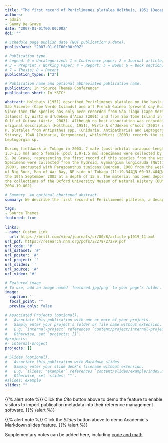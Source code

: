 ```yaml
---
title: "The first record of Periclimenes platalea Holthuis, 1951 (Decapoda, Pontoniinae) in the western Atlantic"
authors:
- admin
- Sammy De Grave
date: "2007-01-01T00:00:00Z"
doi: ""

# Schedule page publish date (NOT publication's date).
publishDate: "2007-01-01T00:00:00Z"

# Publication type.
# Legend: 0 = Uncategorized; 1 = Conference paper; 2 = Journal article;
# 3 = Preprint / Working Paper; 4 = Report; 5 = Book; 6 = Book section;
# 7 = Thesis; 8 = Patent
publication_types: ["2"]

# Publication name and optional abbreviated publication name.
publication: In *Source Themes Conference*
publication_short: In *STC*

abstract: Holthuis (1951) described Periclimenes platalea on the basis of specimens from
São Vicente (Cape Verde Islands) and off French Guinea (present day Guinea).
Since then the species has only been recorded from São Tiago (Cape Verde
Islands) by Wirtz & d’Udekem d’Acoz (2001) and from São Tomé Island in the
Gulf of Guinea (Wirtz, 2003). Although no host association was recorded in the
original description (Holthuis, 1951), Wirtz & d’Udekem d’Acoz (2001) record
P. platalea from Antipathes spp. (Cnidaria, Antipatharia) and Leptogorgia gaini
Stiasny, 1940 (Cnidaria, Gorgonacea), whilstWirtz (2003) records the species from
Leptogorgia sp.

During fieldwork in Tobago in 2003, 2 male (post-orbital carapace length
1.3-1.5 mm) and 5 female (pocl 1.0-1.5 mm) specimens were collected by
S. De Grave, representing the first record of this species from the western Atlantic.
Specimens were collected from the hydroid, Gymnangium longicauda (Nutting,
1900), encrusted with Parazoanthus tunicans Duerden, 1900 from the western side
of Big Rock, Man of War Bay, NE side of Tobago (11◦19.344N 60◦33.484W) on
the 19th September 2003 at a depth of 15 m. The material has been deposited in
the collections of the Oxford University Museum of Natural History (OUMNH-ZC
2004-19-002).

# Summary. An optional shortened abstract.
summary: We describe the first record of Periclimenes platelea, a decapod shrimp, from the western Atlantic.

tags:
- Source Themes
featured: true

links:
- name: Custom Link
  url: https://brill.com/view/journals/cr/80/8/article-p1019_11.xml
url_pdf: https://research.nhm.org/pdfs/27279/27279.pdf
url_code: '#'
url_dataset: '#'
url_poster: '#'
url_project: ''
url_slides: ''
url_source: '#'
url_video: '#'

# Featured image
# To use, add an image named `featured.jpg/png` to your page's folder. 
image:
  caption: ''
  focal_point: ""
  preview_only: false

# Associated Projects (optional).
#   Associate this publication with one or more of your projects.
#   Simply enter your project's folder or file name without extension.
#   E.g. `internal-project` references `content/project/internal-project/index.md`.
#   Otherwise, set `projects: []`.
#projects:
#- internal-project
projects: []

# Slides (optional).
#   Associate this publication with Markdown slides.
#   Simply enter your slide deck's filename without extension.
#   E.g. `slides: "example"` references `content/slides/example/index.md`.
#   Otherwise, set `slides: ""`.
#slides: example
slides: ""
---
```


{{% alert note %}}
Click the *Cite* button above to demo the feature to enable visitors to import publication metadata into their reference management software.
{{% /alert %}}

{{% alert note %}}
Click the *Slides* button above to demo Academic's Markdown slides feature.
{{% /alert %}}

Supplementary notes can be added here, including [code and math](https://sourcethemes.com/academic/docs/writing-markdown-latex/).

